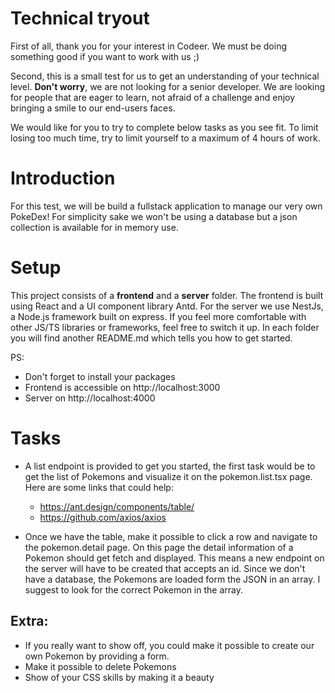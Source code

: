 # Technical tryout
First of all, thank you for your interest in Codeer. We must be doing something good if you want to work with us ;)

Second, this is a small test for us to get an understanding of your technical level. **Don't worry**, we are not looking for a senior developer.
We are looking for people that are eager to learn, not afraid of a challenge and enjoy bringing a smile to our end-users faces.

We would like for you to try to complete below tasks as you see fit. To limit losing too much time, try to limit yourself to a maximum of 4 hours of work.

# Introduction
For this test, we will be build a fullstack application to manage our very own PokeDex! For simplicity sake we won't be using a database but a json collection is available for in memory use.

# Setup

This project consists of a **frontend** and a **server** folder. The frontend is built using React and a UI component library Antd.
For the server we use NestJs, a Node.js framework built on express.
If you feel more comfortable with other JS/TS libraries or frameworks, feel free to switch it up.
In each folder you will find another README.md which tells you how to get started.

PS:
- Don't forget to install your packages
- Frontend is accessible on http://localhost:3000
- Server on http://localhost:4000


# Tasks
- A list endpoint is provided to get you started, the first task would be to get the list of Pokemons and visualize it on the pokemon.list.tsx page.
Here are some links that could help:
    - https://ant.design/components/table/
    - https://github.com/axios/axios

- Once we have the table, make it possible to click a row and navigate to the pokemon.detail page.
On this page the detail information of a Pokemon should get fetch and displayed. This means a new endpoint on the server will have to be created that accepts an id.
  Since we don't have a database, the Pokemons are loaded form the JSON in an array. I suggest to look for the correct Pokemon in the array.

## Extra:
- If you really want to show off, you could make it possible to create our own Pokemon by providing a form.
- Make it possible to delete Pokemons
- Show of your CSS skills by making it a beauty



